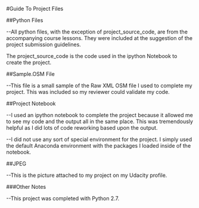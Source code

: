 #Guide To Project Files

##Python Files

--All python files, with the exception of project_source_code,
are from the accompanying course lessons. They were included at
the suggestion of the project submission guidelines.

The project_source_code is the code used in the ipython Notebook to
create the project.


##Sample.OSM File

--This file is a small sample of the Raw XML OSM file I used to complete
my project. This was included so my reviewer could validate my code.


##Project Notebook

--I used an ipython notebook to complete the project because it allowed me
to see my code and the output all in the same place. This was tremendously
helpful as I did lots of code reworking based upon the output.

--I did not use any sort of special environment for the project.
I simply used the default Anaconda environment with the packages I loaded inside of the notebook.

##JPEG

--This is the picture attached to my project on my Udacity
profile.


###Other Notes

--This project was completed with Python 2.7.
